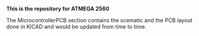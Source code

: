
**This is the repository for ATMEGA 2560**

The MicrocontrollerPCB section contains the scematic and the PCB layout done in KICAD and would be updated from time to time.
